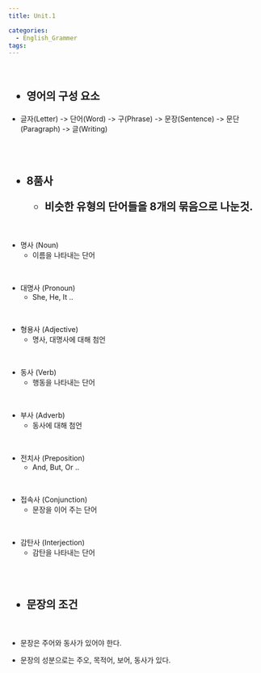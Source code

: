 ```yaml
---
title: Unit.1

categories:
  - English_Grammer
tags:
---
```

<br>

<h2>

- 영어의 구성 요소

</h2>

- 글자(Letter) -> 단어(Word) -> 구(Phrase) -> 문장(Sentence) -> 문단(Paragraph) -> 글(Writing)

<br>
<br>

<h2>

- 8품사

  - 비슷한 유형의 단어들을 8개의 묶음으로 나눈것.
</h2>

<br>

- 명사 (Noun)
  - 이름을 나타내는 단어
  
<br>

- 대명사 (Pronoun)
  - She, He, It .. 
  
<br>

- 형용사 (Adjective)
  - 명사, 대명사에 대해 첨언

<br>

- 동사 (Verb)
  - 행동을 나타내는 단어 
  
<br>

- 부사 (Adverb)
  - 동사에 대해 첨언 
  
<br>

- 전치사 (Preposition)
  - And, But, Or ..
  
<br>

- 접속사 (Conjunction)
  - 문장을 이어 주는 단어
  
<br>

- 감탄사 (Interjection)
  - 감탄을 나타내는 단어

<br>
<br>

<h2>

- 문장의 조건
  
</h2>

<br>

- 문장은 주어와 동사가 있어야 한다. 

- 문장의 성분으로는 주오, 목적어, 보어, 동사가 있다. 
